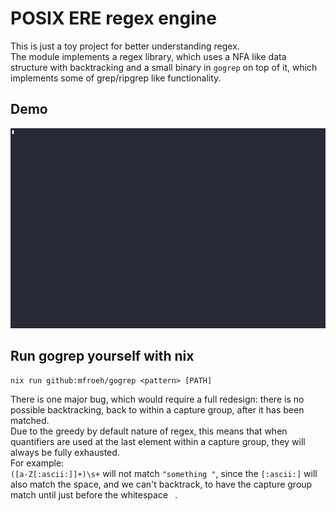 # POSIX ERE regex engine
This is just a toy project for better understanding regex.\
The module implements a regex library, which uses a NFA like data structure with backtracking and a small binary in `gogrep` on top of it, which implements some of grep/ripgrep like functionality.

## Demo
![Demo](demo.gif)

## Run gogrep yourself with nix
`nix run github:mfroeh/gogrep <pattern> [PATH]`

There is one major bug, which would require a full redesign: there is no possible backtracking, back to within a capture group, after it has been matched.\
Due to the greedy by default nature of regex, this means that when quantifiers are used at the last element within a capture group, they will always be fully exhausted.\
For example:\
`([a-Z[:ascii:]]+)\s+` will not match `"something "`, since the `[:ascii:]` will also match the space, and we can't backtrack, to have the capture group match until just before the whitespace ` `.

